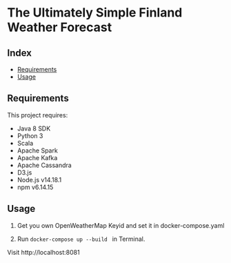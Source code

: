 # The Ultimately Simple Finland Weather Forecast

## Index

- [Requirements](#requirements)
- [Usage](#usage)

## Requirements

This project requires:

- Java 8 SDK
- Python 3
- Scala
- Apache Spark
- Apache Kafka
- Apache Cassandra
- D3.js
- Node.js v14.18.1
- npm v6.14.15

## Usage

1. Get you own OpenWeatherMap Keyid and set it in docker-compose.yaml

2. Run `docker-compose up --build ` in Terminal.

Visit http://localhost:8081
